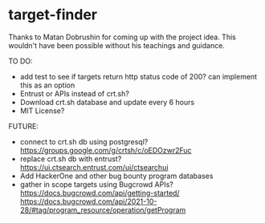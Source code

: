 # target-finder

Thanks to Matan Dobrushin for coming up with the project idea. This wouldn't have been possible without his teachings and guidance.

TO DO:
- add test to see if targets return http status code of 200? can implement this as an option
- Entrust or APIs instead of crt.sh?
- Download crt.sh database and update every 6 hours
- MIT License?

FUTURE:
- connect to crt.sh db using postgresql? https://groups.google.com/g/crtsh/c/oEDOzwr2Fuc
- replace crt.sh db with entrust? https://ui.ctsearch.entrust.com/ui/ctsearchui
- Add HackerOne and other bug bounty program databases
- gather in scope targets using Bugcrowd APIs?
https://docs.bugcrowd.com/api/getting-started/
https://docs.bugcrowd.com/api/2021-10-28/#tag/program_resource/operation/getProgram
